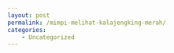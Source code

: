 ```yaml
---
layout: post
permalink: /mimpi-melihat-kalajengking-merah/
categories:
    - Uncategorized
---
```


